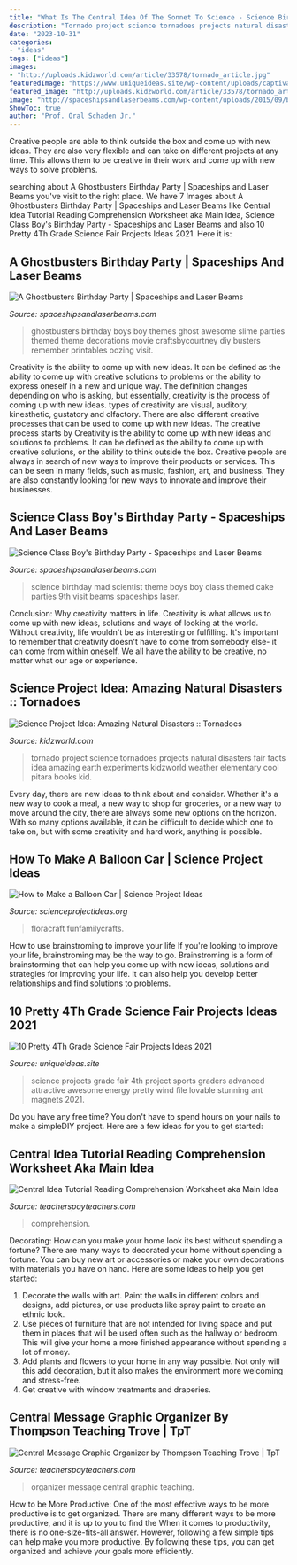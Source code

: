 ```yaml
---
title: "What Is The Central Idea Of The Sonnet To Science - Science Birthday Mad Scientist Theme Boys Boy Class Themed Cake Parties 9th Visit Beams Spaceships Laser"
description: "Tornado project science tornadoes projects natural disasters fair facts idea amazing earth experiments kidzworld weather elementary cool pitara books kid"
date: "2023-10-31"
categories:
- "ideas"
tags: ["ideas"]
images:
- "http://uploads.kidzworld.com/article/33578/tornado_article.jpg"
featuredImage: "https://www.uniqueideas.site/wp-content/uploads/captivating-4th-grade-science-projects-ideas-magnets-in-from-ant-11.jpg"
featured_image: "http://uploads.kidzworld.com/article/33578/tornado_article.jpg"
image: "http://spaceshipsandlaserbeams.com/wp-content/uploads/2015/09/boys-ghostbusters-birthday-party-ideas.jpg"
ShowToc: true
author: "Prof. Oral Schaden Jr."
---
```



Creative people are able to think outside the box and come up with new ideas. They are also very flexible and can take on different projects at any time. This allows them to be creative in their work and come up with new ways to solve problems.

	

		
searching about A Ghostbusters Birthday Party | Spaceships and Laser Beams you've visit to the right place. We have 7 Images about A Ghostbusters Birthday Party | Spaceships and Laser Beams like Central Idea Tutorial Reading Comprehension Worksheet aka Main Idea, Science Class Boy&#039;s Birthday Party - Spaceships and Laser Beams and also 10 Pretty 4Th Grade Science Fair Projects Ideas 2021. Here it is:
		
    
## A Ghostbusters Birthday Party | Spaceships And Laser Beams

<img loading=lazy src="http://spaceshipsandlaserbeams.com/wp-content/uploads/2015/09/boys-ghostbusters-birthday-party-ideas.jpg" onerror="this.onerror=null;this.src='https://tse4.mm.bing.net/th?id=OIP.WaS_pQ8jkcG2mYz-OTP4WAHaLH&amp;pid=15.1';" alt="A Ghostbusters Birthday Party | Spaceships and Laser Beams">

_Source: spaceshipsandlaserbeams.com_

>ghostbusters birthday boys boy themes ghost awesome slime parties themed theme decorations movie craftsbycourtney diy busters remember printables oozing visit. 

	

Creativity is the ability to come up with new ideas. It can be defined as the ability to come up with creative solutions to problems or the ability to express oneself in a new and unique way. The definition changes depending on who is asking, but essentially, creativity is the process of coming up with new ideas. types of creativity are visual, auditory, kinesthetic, gustatory and olfactory. There are also different creative processes that can be used to come up with new ideas. The creative process starts by
Creativity is the ability to come up with new ideas and solutions to problems. It can be defined as the ability to come up with creative solutions, or the ability to think outside the box. Creative people are always in search of new ways to improve their products or services. This can be seen in many fields, such as music, fashion, art, and business. They are also constantly looking for new ways to innovate and improve their businesses.

    
## Science Class Boy&#039;s Birthday Party - Spaceships And Laser Beams

<img loading=lazy src="https://spaceshipsandlaserbeams.com/wp-content/uploads/2015/09/boys-mad-science-birthday-party-ideas.jpg" onerror="this.onerror=null;this.src='https://tse3.mm.bing.net/th?id=OIP.-uD4dPVuXbjcuEi3cOhqSgHaLH&amp;pid=15.1';" alt="Science Class Boy&#039;s Birthday Party - Spaceships and Laser Beams">

_Source: spaceshipsandlaserbeams.com_

>science birthday mad scientist theme boys boy class themed cake parties 9th visit beams spaceships laser. 

	

Conclusion: Why creativity matters in life.
Creativity is what allows us to come up with new ideas, solutions and ways of looking at the world. Without creativity, life wouldn't be as interesting or fulfilling. It's important to remember that creativity doesn't have to come from somebody else- it can come from within oneself. We all have the ability to be creative, no matter what our age or experience.

    
## Science Project Idea: Amazing Natural Disasters :: Tornadoes

<img loading=lazy src="http://uploads.kidzworld.com/article/33578/tornado_article.jpg" onerror="this.onerror=null;this.src='https://tse3.mm.bing.net/th?id=OIP.Vpq5nq37uBPVCB_ODOHZIgHaJx&amp;pid=15.1';" alt="Science Project Idea: Amazing Natural Disasters :: Tornadoes">

_Source: kidzworld.com_

>tornado project science tornadoes projects natural disasters fair facts idea amazing earth experiments kidzworld weather elementary cool pitara books kid. 

	

Every day, there are new ideas to think about and consider. Whether it's a new way to cook a meal, a new way to shop for groceries, or a new way to move around the city, there are always some new options on the horizon. With so many options available, it can be difficult to decide which one to take on, but with some creativity and hard work, anything is possible.

    
## How To Make A Balloon Car | Science Project Ideas

<img loading=lazy src="https://www.scienceprojectideas.org/wp-content/uploads/2015/09/Balloon-Car-Ideas.jpg" onerror="this.onerror=null;this.src='https://tse3.mm.bing.net/th?id=OIP.fK_55LSNL37AkN2cGe6iRgHaF6&amp;pid=15.1';" alt="How to Make a Balloon Car | Science Project Ideas">

_Source: scienceprojectideas.org_

>floracraft funfamilycrafts. 

	

How to use brainstroming to improve your life
If you're looking to improve your life, brainstroming may be the way to go. Brainstroming is a form of brainstorming that can help you come up with new ideas, solutions and strategies for improving your life. It can also help you develop better relationships and find solutions to problems.

    
## 10 Pretty 4Th Grade Science Fair Projects Ideas 2021

<img loading=lazy src="https://www.uniqueideas.site/wp-content/uploads/captivating-4th-grade-science-projects-ideas-magnets-in-from-ant-11.jpg" onerror="this.onerror=null;this.src='https://tse4.mm.bing.net/th?id=OIP._Wy1utG3dk90OhYCzkvOdAHaFe&amp;pid=15.1';" alt="10 Pretty 4Th Grade Science Fair Projects Ideas 2021">

_Source: uniqueideas.site_

>science projects grade fair 4th project sports graders advanced attractive awesome energy pretty wind file lovable stunning ant magnets 2021. 

	

Do you have any free time? You don't have to spend hours on your nails to make a simpleDIY project. Here are a few ideas for you to get started: 

    
## Central Idea Tutorial Reading Comprehension Worksheet Aka Main Idea

<img loading=lazy src="https://ecdn.teacherspayteachers.com/thumbitem/CENTRAL-IDEA-tutorial-lesson-reading-comprehensionmain-idea-middle-school-1747020-1609772408/original-1747020-2.jpg" onerror="this.onerror=null;this.src='https://tse1.mm.bing.net/th?id=OIP.qITwDoxwXsuB2_SdwmEbbwAAAA&amp;pid=15.1';" alt="Central Idea Tutorial Reading Comprehension Worksheet aka Main Idea">

_Source: teacherspayteachers.com_

>comprehension. 

	

Decorating: How can you make your home look its best without spending a fortune?
There are many ways to decorated your home without spending a fortune. You can buy new art or accessories or make your own decorations with materials you have on hand. Here are some ideas to help you get started: 
1. Decorate the walls with art. Paint the walls in different colors and designs, add pictures, or use products like spray paint to create an ethnic look. 
2. Use pieces of furniture that are not intended for living space and put them in places that will be used often such as the hallway or bedroom. This will give your home a more finished appearance without spending a lot of money. 
3. Add plants and flowers to your home in any way possible. Not only will this add decoration, but it also makes the environment more welcoming and stress-free. 
4. Get creative with window treatments and draperies.

    
## Central Message Graphic Organizer By Thompson Teaching Trove | TpT

<img loading=lazy src="https://ecdn.teacherspayteachers.com/thumbitem/Central-Message-Graphic-Organizer-2564810-1500873662/original-2564810-1.jpg" onerror="this.onerror=null;this.src='https://tse4.mm.bing.net/th?id=OIP.iiMKD_cA6yi6C-zRwWe2HQAAAA&amp;pid=15.1';" alt="Central Message Graphic Organizer by Thompson Teaching Trove | TpT">

_Source: teacherspayteachers.com_

>organizer message central graphic teaching. 

	

How to be More Productive: One of the most effective ways to be more productive is to get organized. There are many different ways to be more productive, and it is up to you to find the
When it comes to productivity, there is no one-size-fits-all answer. However, following a few simple tips can help make you more productive. By following these tips, you can get organized and achieve your goals more efficiently.

